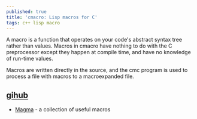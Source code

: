 ```yaml
---
published: true
title: 'cmacro: Lisp macros for C'
tags: c++ lisp macro
---
```

A macro is a function that operates on your code's abstract syntax tree rather than values. Macros in cmacro have nothing to do with the C preprocessor except they happen at compile time, and have no knowledge of run-time values.

Macros are written directly in the source, and the cmc program is used to process a file with macros to a macroexpanded file.

## [gihub](https://github.com/eudoxia0/cmacro)

- [Magma](https://github.com/eudoxia0/magma) - a collection of useful macros

